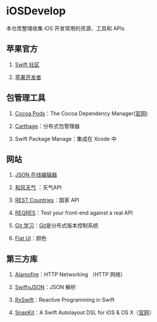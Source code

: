 # iOSDevelop
本仓库整理收集 iOS 开发常用的资源、工具和 APIs

## 苹果官方
1. [Swift 社区](https://swift.org)

2. [苹果开发者](https://developer.apple.com/develop/)

## 包管理工具
1. [Cocoa Pods](https://github.com/CocoaPods/CocoaPods)：The Cocoa Dependency Manager([官网](https://cocoapods.org/))

2. [Carthage](https://github.com/Carthage/Carthage)：分布式包管理器

3. Swift Package Manage：集成在 Xcode 中

## 网站
1. [JSON 在线编辑器](https://jsoneditoronline.org)

2. [和风天气](https://dev.heweather.com) ：天气API

3. [REST Countries](https://restcountries.eu)：国家 API

4. [REQRES](https://reqres.in)：Test your front-end against a real API

5. [Git 学习](https://learngitbranching.js.org/?locale=zh_CN)：[Git](https://git-scm.com)是分布式版本控制系统

6. [Flat UI](https://flatuicolors.com)：颜色

## 第三方库
1. [Alamofire](https://github.com/Alamofire/Alamofire)：HTTP Networking （HTTP 网络）

2. [SwiftyJSON](https://github.com/SwiftyJSON/SwiftyJSON)：JSON 解析 

3. [RxSwift](https://github.com/ReactiveX/RxSwift)：Reactive Programming in Swift

4. [SnapKit](https://github.com/SnapKit/SnapKit)：A Swift Autolayout DSL for iOS & OS X（[官网](http://snapkit.io)）
